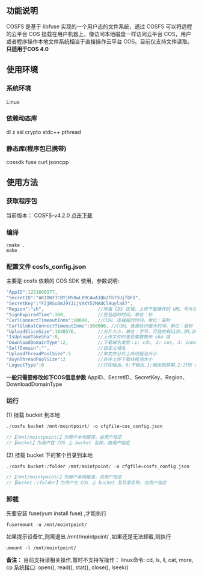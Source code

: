 
## 功能说明

COSFS 是基于 libfuse 实现的一个用户态的文件系统，通过 COSFS 可以将远程的云平台 COS 挂载在用户机器上，像访问本地磁盘一样访问云平台 COS，用户或者程序操作本地文件系统相当于直接操作云平台 COS。目前仅支持文件读取。**只适用于COS 4.0**

## 使用环境

### 系统环境

Linux


### 依赖动态库

dl z ssl crypto stdc++ pthread


### 静态库(程序包已携带)

cossdk fuse curl jsoncpp


## 使用方法

### 获取程序包

当前版本： COSFS-v4.2.0 [点击下载](http://github.com/tencentyun/cosfs-v4.2.0) 


### 编译

```
cmake .
make
```


### 配置文件 cosfs_config.json

主要是 cosfs 依赖的 COS SDK 使用，参数说明:

```c++
"AppID":1251668577,
"SecretID":"AKIDWtTCBYjM5OwLB9CAwA1Qb2ThTSUjfGFO",
"SecretKey":"FZjRSu0mJ9YJijVXXY57MAdCl4uylaA7",
"Region":"sh",                    //所属 COS 区域，上传下载操作的 URL 均与该参数有关
"SignExpiredTime":360,            //签名超时时间，单位：秒
"CurlConnectTimeoutInms":10000,   //CURL 连接超时时间，单位：毫秒
"CurlGlobalConnectTimeoutInms":360000, //CURL 连接执行最大时间，单位：毫秒
"UploadSliceSize":1048576,        //分片大小，单位：字节，可选的有512k,1M,2M,3M (需要换算成对应字节数)
"IsUploadTakeSha":0,              //上传文件时是否需要携带 sha 值
"DownloadDomainType":2,           //下载域名类型：1: cdn, 2: cos, 3: innercos, 4: self domain
"SelfDomain":"",                  //自定义域名
"UploadThreadPoolSize":5          //单文件分片上传线程池大小
"AsynThreadPoolSize":2            //异步上传下载线程池大小
"LogoutType":0                    //打印输出，0:不输出,1:输出到屏幕,2:打印 syslog
```

**一般只需要修改如下COS信息参数**
AppID、SecretID、SecretKey、Region、DownloadDomainType

### 运行

(1) 挂载 bucket 到本地

```c++
./cosfs bucket /mnt/mointpoint/ -o cfgfile=cos_config.json  

//【/mnt/mointpoint/】为用户本地路径，由用户指定
//【bucket】为用户在 COS 上 bucket 名称，由用户指定
```

(2) 挂载 bucket 下的某个目录到本地

```c++
./cosfs bucket:/folder /mnt/mointpoint/ -o cfgfile=cosfs_config.json 

//【/mnt/mointpoint/】为用户本地路径，由用户指定
//【bucket：/folder】为用户在 COS 上 bucket 及目录名称，由用户指定
```

### 卸载

先要安装 fuse(yum install fuse) ,才能执行

``` 
fusermount -u /mnt/mointpoint/
```

如果提示设备忙,则需退出 /mnt/mointpoint/ ,如果还是无法卸载,则执行

```
umount -l /mnt/mointpoint/
```


**备注：**
目前支持读相关操作,暂时不支持写操作：
linux命令:  cd, ls, ll, cat, more, cp
系统接口:  open(), read(), stat(), close(), lseek()


